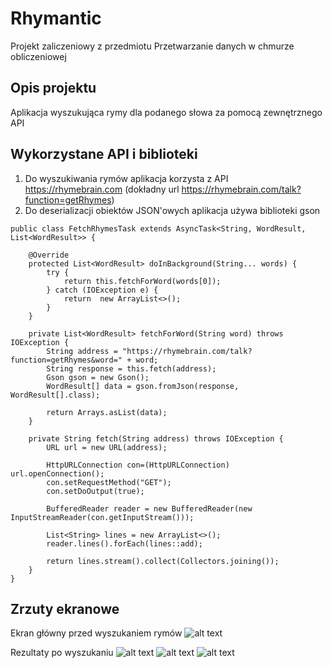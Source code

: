 # Rhymantic
Projekt zaliczeniowy z przedmiotu Przetwarzanie danych w chmurze obliczeniowej

## Opis projektu
Aplikacja wyszukująca rymy dla podanego słowa za pomocą zewnętrznego API

## Wykorzystane API i biblioteki
1. Do wyszukiwania rymów aplikacja korzysta z API https://rhymebrain.com (dokładny url https://rhymebrain.com/talk?function=getRhymes)
1. Do deserializacji obiektów JSON'owych aplikacja używa biblioteki gson

```
public class FetchRhymesTask extends AsyncTask<String, WordResult, List<WordResult>> {

    @Override
    protected List<WordResult> doInBackground(String... words) {
        try {
            return this.fetchForWord(words[0]);
        } catch (IOException e) {
            return  new ArrayList<>();
        }
    }

    private List<WordResult> fetchForWord(String word) throws IOException {
        String address = "https://rhymebrain.com/talk?function=getRhymes&word=" + word;
        String response = this.fetch(address);
        Gson gson = new Gson();
        WordResult[] data = gson.fromJson(response, WordResult[].class);

        return Arrays.asList(data);
    }

    private String fetch(String address) throws IOException {
        URL url = new URL(address);

        HttpURLConnection con=(HttpURLConnection) url.openConnection();
        con.setRequestMethod("GET");
        con.setDoOutput(true);

        BufferedReader reader = new BufferedReader(new InputStreamReader(con.getInputStream()));

        List<String> lines = new ArrayList<>();
        reader.lines().forEach(lines::add);

        return lines.stream().collect(Collectors.joining());
    }
}

```
## Zrzuty ekranowe

Ekran główny przed wyszukaniem rymów
![alt text](https://github.com/KJ99/Rhymantic/blob/master/screenshots/3.png?raw=true)

Rezultaty po wyszukaniu
![alt text](https://github.com/KJ99/Rhymantic/blob/master/screenshots/1.png?raw=true)
![alt text](https://github.com/KJ99/Rhymantic/blob/master/screenshots/2.png?raw=true)
![alt text](https://github.com/KJ99/Rhymantic/blob/master/screenshots/4.png?raw=true)
